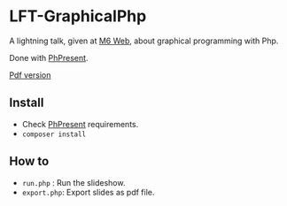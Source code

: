# LFT-GraphicalPhp

A lightning talk, given at [M6 Web](https://tech.m6web.fr/),
about graphical programming with Php.

Done with [PhPresent](https://github.com/b-viguier/PhPresent).

[Pdf version](LFT-GraphicalPhp.pdf)

## Install
* Check [PhPresent](https://github.com/b-viguier/PhPresent) requirements.
* `composer install`

## How to

* `run.php` : Run the slideshow.
* `export.php`: Export slides as pdf file.
